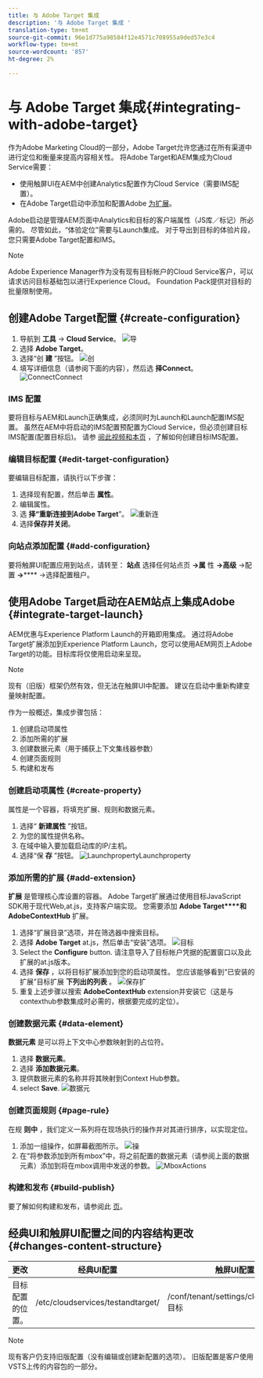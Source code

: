 ```yaml
---
title: 与 Adobe Target 集成
description: '与 Adobe Target 集成 '
translation-type: tm+mt
source-git-commit: 96e1d775a98584f12e4571c708955a9ded57e3c4
workflow-type: tm+mt
source-wordcount: '857'
ht-degree: 2%

---
```



# 与 Adobe Target 集成{#integrating-with-adobe-target}

作为Adobe Marketing Cloud的一部分，Adobe Target允许您通过在所有渠道中进行定位和衡量来提高内容相关性。 将Adobe Target和AEM集成为Cloud Service需要：

* 使用触屏UI在AEM中创建Analytics配置作为Cloud Service（需要IMS配置）。
* 在Adobe Target启动中添加和配置Adobe [为扩展](https://docs.adobe.com/content/help/en/launch/using/intro/get-started/quick-start.html)。

Adobe启动是管理AEM页面中Analytics和目标的客户端属性（JS库／标记）所必需的。 尽管如此，“体验定位”需要与Launch集成。 对于导出到目标的体验片段，您只需要Adobe Target配置和IMS。

>[!NOTE]
>
>Adobe Experience Manager作为没有现有目标帐户的Cloud Service客户，可以请求访问目标基础包以进行Experience Cloud。 Foundation Pack提供对目标的批量限制使用。

## 创建Adobe Target配置 {#create-configuration}

1. 导航到 **工具** → **Cloud Service**。
   ![导](assets/cloudservice1.png "航")
2. 选择 **Adobe Target**。
3. 选择“创 **建** ”按钮。
   ![创](assets/tenant1.png "建")
4. 填写详细信息（请参阅下面的内容），然后选 **择Connect**。
   ![ConnectConnect](assets/open_screen1.png "")

### IMS 配置

要将目标与AEM和Launch正确集成，必须同时为Launch和Launch配置IMS配置。 虽然在AEM中将启动的IMS配置预配置为Cloud Service，但必须创建目标IMS配置(配置目标后)。 请参 [阅此视频](https://helpx.adobe.com/experience-manager/kt/sites/using/aem-sites-target-standard-technical-video-understand.html)[和本页](https://docs.adobe.com/content/help/en/experience-manager-65/administering/integration/integration-ims-adobe-io.html) ，了解如何创建目标IMS配置。

### 编辑目标配置 {#edit-target-configuration}

要编辑目标配置，请执行以下步骤：

1. 选择现有配置，然后单击 **属性**。
2. 编辑属性。
3. 选 **择“重新连接到Adobe Target**”。
   ![重新连](assets/edit_config_page1.png "接重新连接")
4. 选择&#x200B;**保存并关闭**。

### 向站点添加配置 {#add-configuration}

要将触屏UI配置应用到站点，请转至： **站点** 选择任何站点页 **→属** 性 **→高级** →配置 **→****** →选择配置租户。

## 使用Adobe Target启动在AEM站点上集成Adobe {#integrate-target-launch}

AEM优惠与Experience Platform Launch的开箱即用集成。 通过将Adobe Target扩展添加到Experience Platform Launch，您可以使用AEM网页上Adobe Target的功能。目标库将仅使用启动来呈现。

>[!NOTE]
>
>现有（旧版）框架仍然有效，但无法在触屏UI中配置。 建议在启动中重新构建变量映射配置。

作为一般概述，集成步骤包括：

1. 创建启动项属性
2. 添加所需的扩展
3. 创建数据元素（用于捕获上下文集线器参数）
4. 创建页面规则
5. 构建和发布

### 创建启动项属性 {#create-property}

属性是一个容器，将填充扩展、规则和数据元素。

1. 选择“ **新建属性** ”按钮。
2. 为您的属性提供名称。
3. 在域中输入要加载启动库的IP/主机。
4. 选择“保 **存** ”按钮。
   ![LaunchpropertyLaunchproperty](assets/properties_newproperty1.png "")

### 添加所需的扩展 {#add-extension}

**扩展** 是管理核心库设置的容器。 Adobe Target扩展通过使用目标JavaScript SDK用于现代Web,at.js，支持客户端实现。 您需要添加 **Adobe Target****和AdobeContextHub** 扩展。

1. 选择“扩展目录”选项，并在筛选器中搜索目标。
2. 选择 **Adobe Target** at.js，然后单击“安装”选项。
   ![目标](assets/search_ext1.png "搜索目标搜索")
3. Select the **Configure** button. 请注意导入了目标帐户凭据的配置窗口以及此扩展的at.js版本。
4. 选择 **保存** ，以将目标扩展添加到您的启动项属性。 您应该能够看到“已安装的扩展”目标扩展 **下列出的列表** 。
   ![保存扩](assets/configure_extension1.png "展保存扩展")
5. 重复上述步骤以搜索 **AdobeContextHub** extension并安装它（这是与contexthub参数集成时必需的，根据要完成的定位）。

### 创建数据元素 {#data-element}

**数据元素** 是可以将上下文中心参数映射到的占位符。

1. 选择 **数据元素**。
2. 选择 **添加数据元素**。
3. 提供数据元素的名称并将其映射到Context Hub参数。
4. select **Save**.
   ![数据元](assets/data_elem1.png "素数据元素")

### 创建页面规则 {#page-rule}

在规 **则中** ，我们定义一系列将在现场执行的操作并对其进行排序，以实现定位。

1. 添加一组操作，如屏幕截图所示。
   ![操](assets/rules1.png "作")
2. 在“将参数添加到所有mbox”中，将之前配置的数据元素（请参阅上面的数据元素）添加到将在mbox调用中发送的参数。
   ![MboxActions](assets/map_data1.png "")

### 构建和发布 {#build-publish}

要了解如何构建和发布，请参阅此 [页](https://docs.adobe.com/content/help/en/experience-manager-learn/aem-target-tutorial/aem-target-implementation/using-launch-adobe-io.html)。

## 经典UI和触屏UI配置之间的内容结构更改 {#changes-content-structure}

| **更改** | **经典UI配置** | **触屏UI配置** | **后果** |
|---|---|---|---|
| 目标配置的位置。 | /etc/cloudservices/testandtarget/ | /conf/tenant/settings/cloudservices/目标 | 以前在/etc/cloudservices/testandtarget下存在多个配置，但现在在租户下将存在单个配置。 |

>[!NOTE]
>
>现有客户仍支持旧版配置（没有编辑或创建新配置的选项）。 旧版配置是客户使用VSTS上传的内容包的一部分。

